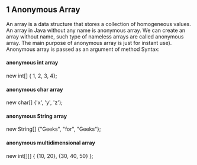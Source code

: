## 1 Anonymous Array
An array is a data structure that stores a collection of homogeneous values.
An array in Java without any name is anonymous array.
We can create an array without name, such type of nameless arrays are called anonymous array.
The main purpose of anonymous array is just for instant use).
Anonymous array is passed as an argument of method
Syntax:
#### anonymous int array 
new int[] { 1, 2, 3, 4};  

#### anonymous char array 
new char[] {'x', 'y', 'z'); 

#### anonymous String array
new String[] {"Geeks", "for", "Geeks"}; 

#### anonymous multidimensional array
new int[][] { {10, 20}, {30, 40, 50} };

